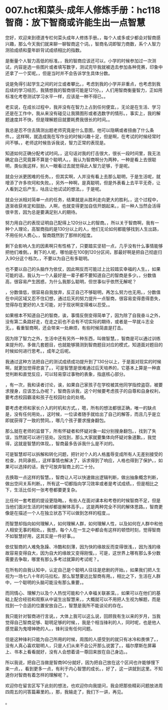 # 007.hct和菜头·成年人修炼手册：hc118 智商：放下智商或许能生出一点智慧

您好，欢迎来到德道专栏何菜头成年人修炼手册。，每个人或多或少都会对智商感兴趣，那么今天我们就来聊一聊智商这个词。，智商名词即智力商数，系个人智力测验成绩和童年龄背试成绩相比的指数。

是衡量个人智力高低的标准。，我的智商应该还可以，小学的时候参加过一次测试，内容是选一些图片或者填写数字，测试完毕我就被选去参加各种竞赛，印象中还拿了一个奖呢。，但是当时并不会告诉学生具体分数。

说是免得引起学生之间的对立或者攀比。，考虑到我的小学并非重点，也考虑到我后续的学习经历，我猜想我的智商很可能是121分。，人们用智商衡量智力，正如用标准化考卷测试学习水平一样，应该是一种不得已。。

老实说，在成长过程中，我并没有在智力上占到任何便宜。，无论是在生活、学习还是在工作中，我从来没有碰见让我猜图形或者选数字的情形。，事实上，我的解题速度并不快，但是理解题目就要耗费我很长的时间。。

我总是忍不住去猜测出题老师究竟是什么意图，他可以隐瞒或者扭曲了什么条件。，这样啊，就造成我在写作业的时候兴趣十足，但是啊，在考试的时候经常时间不够。，老师这时候告诉我说，智力正常的表现是。

知道如何正确分配考试时间。，这句话对我的打击很大，很长一段时间里，我无法确定自己究竟算不算是个聪明人。，我认为智商啊分为两种，一种是看上去很聪明，类似我这样，别人一眼看过去就觉得此人智力足够，于是呢。

就会分派更困难的任务。，但其实啊，人并没有看上去那么聪明，于是生活呢，就增添了许多坎坷和失败。，另外一种啊，是真聪明，但是外表看上去平平无奇，让人看到之后产生，咕且让他试试的想法。，于是呢。

就会分派相对简单一点的任务，结果就是从胜利走向更大的胜利。，这个过程中，逐渐收获肯定和鼓励，人啊，也就变得更加自信开朗起来。，前一种人当然会活得很辛苦，因为总是要满足别人的期待。

努力用自己的表现证明自己配得上120分以上的智商。，所以关于智商啊，我有一种个人理论，高智商指的是130分以上的人，他们无论如何都能够找到人生出路，不用任何人费心。，智商既然到了那样的程度。

剩下会影响人生的因素啊只有性格了，只要踏实坚韧一点，几乎没有什么事情能够把他们难倒。，剩下的人呢，哪怕是在100到120分区间，那最好啊是把自己彻底归入90分这个档次。，不要以为自己有多聪明。

也不要以自己的头脑作为依仗，因此啊反而可能过上比较踏实幸福的人生。，如果可能的话，我认为一个人最好是一辈子都不要知道自己的智商是多少。，分数值高，很容易产生困惑，为什么我那么聪明，但世事似乎依然无解呢？

，分数值低，很容易自我放弃，反正自己不够聪明，再怎么努力也无用。，分数值在中间区域又忍不住幻想，通过后天的努力提升一点智商，很容易变得患得患失，觉得存在更好的人生可能，对于现状啊变得难以忍受。。

如果根本不知道自己的智商，诶，事情反倒变得简单了，因为除了自我奋斗之外，没有第二条路好走，在走之前也不会有不切实际的期待，或者是一早就斗志全无。，看重智商啊，还会带来一处麻烦，有些时候简直是打击。

因为除了智力之外，生活中还有另外一种东西，叫做智慧。，智商是可以通过训练来提升的，多做几套题目，也就能够猜测到智商题目对应的模式，知道面对题目的时候如何进行思考。，成年之后呢。

我通过这种方法把自己的测试成绩成功提升到了130分以上，于是面对现实的时候啊，就更加觉得悲哀了。，可是智慧是很难通过后天培养的，它基本上算是一种直觉判断和直觉反应，可以轻易穿过事物的表象，指底核心部分。

，有一次，我和读者讨论，诶，如果自己家孩子在学校被其他同学指控盗窃，被要求搜身，应该怎么办呢？，智商告诉我，这个时候要考虑孩子的自尊和自身权利，要考虑校园霸凌和孩子在校园社会的处境。

要考虑老师和家长介入的时机和方式。，嗯，所有的想法都很正确，唯一的缺点是，没有任何用处。，这时候，一位读者随手就给出了自己的解答，而且几乎是立即就获得了一致的赞同。，哪几个孩子要求搜身翻包。

那么就在老师的监督下，所有怀疑者和怀疑对象一起分别搜身翻包。，找到了失误，当然就可以进行惩处。没找到，那么大家就要集体向怀疑对象道歉。，我觉得，这就是智慧的体现。，智商最多告诉我什么是不对的。

可是智慧却可以拆解和转化问题，把针对个人的人格羞辱变成所有人无差别接受的检查，共同承担。，这样事情也解决了，诉求得到了响应，人格也得到了保护。，如果可以选择的话，我宁可放弃智商上的二十分。

去换取一点这样的智慧。，智商让人可以快速做出逻辑判断，做出抽象概念判断，做出空间关系判断。，所有这一切都指向学习效率或者是考试成绩。，但是相比之下，生活比任何一张考卷都要更复杂。

比任何一套考题的提设更隐晦。，有些人在面对课本和考卷的时候智商不足，但是当他们面对生活的时候却都是解体高手。，这是两种完全不同的解体思路。，智商更像是在描述一个人在独立状态下可以做到怎样的程度，。

而智慧却指向如何理解人，如何理解人群，如何理解人性，以及如何在人群中和他人相安无事的相处。，我想，每个人在一生之中都会有这样的顿悟时刻，觉得智商不如智慧好用，这其实是一件好事。。

依仗智商的人难免急躁、冷酷和刻薄，因为快的缘故反而变得很浅，，因为浅的缘故容易变得自大，因为自大的缘故又变得刚愎。，可是，这世界上哪有那么多分数需要去争取，哪里有那么多考过就算的考试呢？。

在所有的自我认知中，认定自己是个聪明人往往是悲剧的开始。，如果我们把人生视为一场七八十年的马拉松，那么智慧要远比智商有用。，相比之下，生活在人群中，一个聪明的头脑可能没有那么重要，。

而同情心、理解力以及个人热忱可能和个人幸福关联甚深。，如果可以在他们的基础上配合经验和观察从中诞生出智慧来，，大概就可以不用把人生视为解题，而是找到一个合适的位置安放自己。，智慧是我所不能谈论的存在。

我只能针对智商进行言说。，大体上我可以这么说，回顾我有生以来的岁月，当我觉得自己智商足够、聪明足够的时候，，我是个相当锋利的人，同时呢，也是他人感觉最为鬼增神艳的人。，锋利没有任何问题。

但是这种锋利只能为自己所用的时候，周围的人感受到的就只有冰冷和畏惧了。，没有人真心喜欢聪明人，只是人们从来不会公开那么说罢了。，福尔摩斯在屏幕上、书本上看看就好，没有人会想着请一尊回来放在自己身边。。

所以我说，把自己当做是智商90分就好，因为把自己放在这个区间也许能够慢下来一点，，看到更多一点，有利于内心智慧的成长。，好了，这一讲就到这里。不知道你对智商有着怎样的理解呢？。

欢迎你在留言区写下此刻的想法，也欢迎你向我提问，我会把那些精彩问题放进周四周五的问答篇幕里的。，那，我输走了，我们下一讲，再见。

。